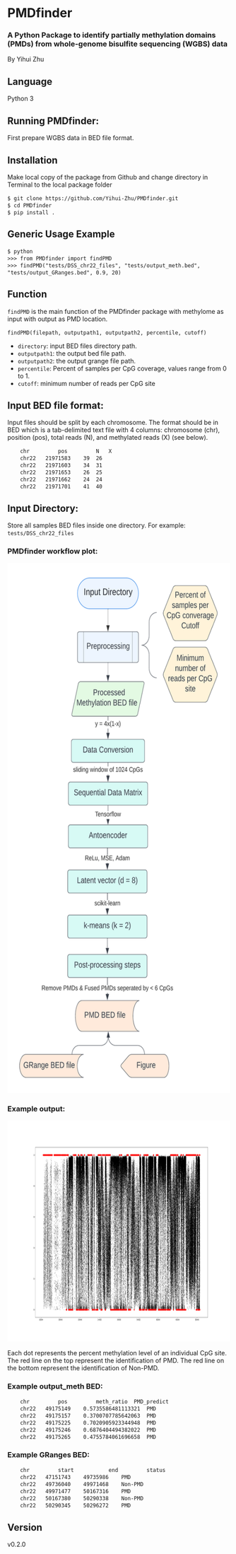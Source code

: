 # PMDfinder

### A Python Package to identify partially methylation domains (PMDs) from whole-genome bisulfite sequencing (WGBS) data

By Yihui Zhu

## Language
Python 3

## Running PMDfinder:
First prepare WGBS data in BED file format.

## Installation
Make local copy of the package from Github and change directory in Terminal to the local package folder
```
$ git clone https://github.com/Yihui-Zhu/PMDfinder.git
$ cd PMDfinder
$ pip install .
```

## Generic Usage Example
```
$ python
>>> from PMDfinder import findPMD
>>> findPMD("tests/DSS_chr22_files", "tests/output_meth.bed", "tests/output_GRanges.bed", 0.9, 20)
```

## Function
`findPMD` is the main function of the PMDfinder package with methylome as input with output as PMD location.
```
findPMD(filepath, outputpath1, outputpath2, percentile, cutoff)
```
- `directory`: input BED files directory path.
- `outputpath1`: the output bed file path.
- `outputpath2`: the output grange file path.
- `percentile`: Percent of samples per CpG coverage, values range from 0 to 1.
- `cutoff`: minimum number of reads per CpG site

## Input BED file format:
Input files should be split by each chromosome. The format should be in BED which is a tab-delimited text file with 4 columns: chromosome (chr), position (pos), total reads (N), and methylated reads (X) (see below).

        chr	        pos	        N	X
        chr22	21971583	39	26
        chr22	21971603	34	31
        chr22	21971653	26	25
        chr22	21971662	24	24
        chr22	21971701	41	40

## Input Directory:
Store all samples BED files inside one directory. For example: `tests/DSS_chr22_files`

### PMDfinder workflow plot:
<div align="center"><img src="https://github.com/Yihui-Zhu/PMDfinder/blob/main/Figures/PMDfinder_workflow.png" alt="PMDfinder workflow plot" width="640" height="1200"></div>

### Example output:
<div align="center"><img src="https://github.com/Yihui-Zhu/PMDfinder/blob/main/Figures/PMDfinder_output.png" alt="PMDfinder output plot" width="2200" height="500"></div>

Each dot represents the percent methylation level of an individual CpG site. The red line on the top represent the identification of PMD. The red line on the bottom represent the identification of Non-PMD.

### Example output_meth BED:
        chr	        pos	        meth_ratio	PMD_predict
        chr22	49175149	0.5735586481113321	PMD
        chr22	49175157	0.3700707785642063	PMD
        chr22	49175225	0.7020905923344948	PMD
        chr22	49175246	0.6876404494382022	PMD
        chr22	49175265	0.4755784061696658	PMD

### Example GRanges BED:
        chr	        start	        end	        status
        chr22	47151743	49735986	PMD
        chr22	49736040	49971468	Non-PMD
        chr22	49971477	50167316	PMD
        chr22	50167380	50290338	Non-PMD
        chr22	50290345	50296272	PMD


## Version
v0.2.0  
